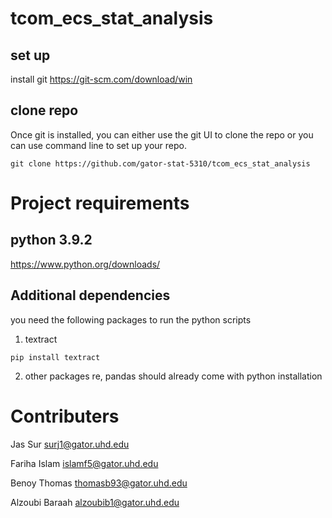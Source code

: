 # tcom_ecs_stat_analysis

## set up 

install git 
https://git-scm.com/download/win

## clone repo
Once git is installed, you can either use the git UI to clone the repo
or you can use command line to set up your repo.
```
git clone https://github.com/gator-stat-5310/tcom_ecs_stat_analysis
```

# Project requirements
## python 3.9.2

https://www.python.org/downloads/

## Additional dependencies
you need the following packages to run the python scripts

1. textract
```
pip install textract
```

2. other packages
re, pandas should already come with python installation

# Contributers
Jas Sur
surj1@gator.uhd.edu

Fariha Islam
islamf5@gator.uhd.edu

Benoy Thomas
thomasb93@gator.uhd.edu

Alzoubi Baraah
alzoubib1@gator.uhd.edu